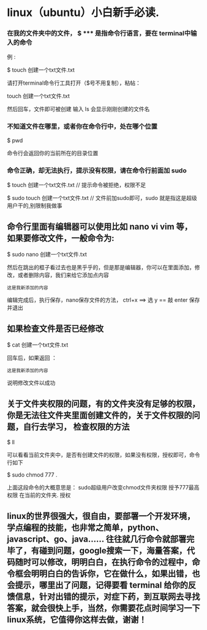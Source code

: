 # linux（ubuntu）小白新手必读.

### 在我的文件夹中的文件， $ *** 是指命令行语言，要在 terminal中输入的命令

例 :

$ touch 创建一个txt文件.txt

请打开terminal命令行工具打开（$号不用复制），粘帖：

touch 创建一个txt文件.txt

然后回车，文件即可被创建 输入 ls 会显示刚刚创建的文件名

### 不知道文件在哪里，或者你在命令行中，处在哪个位置

$ pwd 

命令行会返回你的当前所在的目录位置

### 命令正确，却无法执行，提示没有权限，请在命令行前面加 sudo

$ touch 创建一个txt文件.txt  // 提示命令被拒绝，权限不足

$ sudo touch 创建一个txt文件.txt  // 文件前加sudo即可，sudo 就是指这是超级用户干的,别限制我做事

## 命令行里面有编辑器可以使用比如 nano vi vim 等， 如果要修改文件，一般命令为:

$ sudo nano 创建一个txt文件.txt

然后在跳出的框子看过去也是黑乎乎的，但是那是编辑器，你可以在里面添加，修改，或者删除内容，我们来给它添加点内容

```
这是我新添加的内容

```

编辑完成后，执行保存，nano保存文件的方法， ctrl+x ==>  选 y == 敲 enter 保存并退出

## 如果检查文件是否已经修改

$ cat 创建一个txt文件.txt

回车后，如果返回 ：

```
这是我新添加的内容

```
说明修改文件以成功


## 关于文件夹权限的问题，有的文件夹没有足够的权限，你是无法往文件夹里面创建文件的，关于文件权限的问题，自行去学习， 检查权限的方法  

$ ll

可以看看当前文件夹中，是否有创建文件的权限，如果没有权限，授权即可，命令行如下

$ sudo chmod 777 .   

上面这段命令的大概意思是： sudo超级用户改变chmod文件夹权限 授予777最高权限 在当前的文件夹. 授权



## linux的世界很强大，很自由，要部署一个开发环境，学点编程的技能，也非常之简单，python、javascript、go、java…… 往往就几行命令就部署完毕了，有碰到问题，google搜索一下，海量答案，代码随时可以修改，明明白白，在执行命令的过程中，命令框会明明白白的告诉你，它在做什么，如果出错，也会提示，哪里出了问题，记得要看 terminal 给你的反馈信息，针对出错的提示，对症下药，到互联网去寻找答案，就会很快上手，当然，你需要花点时间学习一下linux系统，它值得你这样去做，谢谢！

